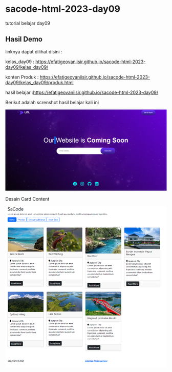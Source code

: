 # sacode-html-2023-day09
tutorial belajar day09

## Hasil Demo
linknya dapat dilihat disini : 

kelas_day09 : https://efatigeovaniisir.github.io/sacode-html-2023-day09/kelas_day09/

konten Produk : https://efatigeovaniisir.github.io/sacode-html-2023-day09/kelas_day09/produk.html

hasil belajar :https://efatigeovaniisir.github.io/sacode-html-2023-day09/

Berikut adalah screnshot hasil belajar kali ini

 <img src="screnshot/1.png">

Desain Card Content

 <img src="screnshot/2.png">

